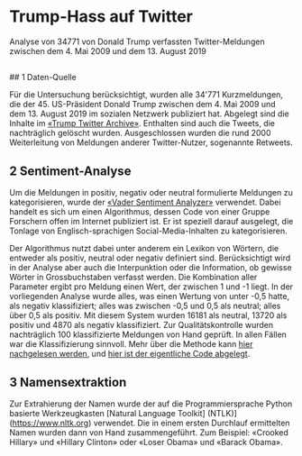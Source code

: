 # Trump-Hass auf Twitter

Analyse von 34771 von Donald Trump verfassten Twitter-Meldungen zwischen dem 4. Mai 2009 und dem 13. August 2019

##
## 1 Daten-Quelle

Für die Untersuchung berücksichtigt, wurden alle 34'771 Kurzmeldungen, die der 45. US-Präsident Donald Trump zwischen dem 4. Mai 2009 und dem 13. August 2019 im sozialen Netzwerk publiziert hat. Abgelegt sind die Inhalte im [«Trump Twitter Archive»](http://www.trumptwitterarchive.com).
Enthalten sind auch die Tweets, die nachträglich gelöscht wurden. Ausgeschlossen wurden die rund 2000 Weiterleitung von Meldungen anderer Twitter-Nutzer, sogenannte Retweets.

## 2 Sentiment-Analyse

Um die Meldungen in positiv, negativ oder neutral formulierte Meldungen zu kategorisieren, wurde der [«Vader Sentiment Analyzer»](https://github.com/cjhutto/vaderSentiment) verwendet. Dabei handelt es sich um einen Algorithmus, dessen Code von einer Gruppe Forschern offen im Internet publiziert ist. Er ist speziell darauf ausgelegt, die Tonlage von Englisch-sprachigen Social-Media-Inhalten zu kategorisieren.

Der Algorithmus nutzt dabei unter anderem ein Lexikon von Wörtern, die entweder als positiv, neutral oder negativ definiert sind. Berücksichtigt wird in der Analyse aber auch die Interpunktion oder die Information, ob gewisse Wörter in Grossbuchstaben verfasst werden. Die Kombination aller Parameter ergibt pro Meldung einen Wert, der zwischen 1 und -1 liegt. In der vorliegenden Analyse wurde alles, was einen Wertung von unter -0,5 hatte, als negativ klassifiziert; alles was zwischen -0,5 und 0,5 als neutral; alles über 0,5 als positiv. Mit diesem System wurden 16181 als neutral, 13720 als positiv und 4870 als negativ klassifiziert. Zur Qualitätskontrolle wurden nachträglich 100 klassifizierte Meldungen von Hand geprüft. In allen Fällen war die Klassifizierung sinnvoll. Mehr über die Methode kann [hier nachgelesen werden](http://comp.social.gatech.edu/papers/icwsm14.vader.hutto.pdf), und [hier ist der eigentliche Code abgelegt](https://github.com/cjhutto/vaderSentiment).

## 3 Namensextraktion

Zur Extrahierung der Namen wurde der auf die Programmiersprache Python basierte Werkzeugkasten [Natural Language Toolkit] (NTLK)](https://www.nltk.org) verwendet. Die in einem ersten Durchlauf ermittelten Namen wurden dann von Hand zusammengeführt. Zum Beispiel: «Crooked Hillary» und «Hillary Clinton» oder «Loser Obama» und «Barack Obama».
